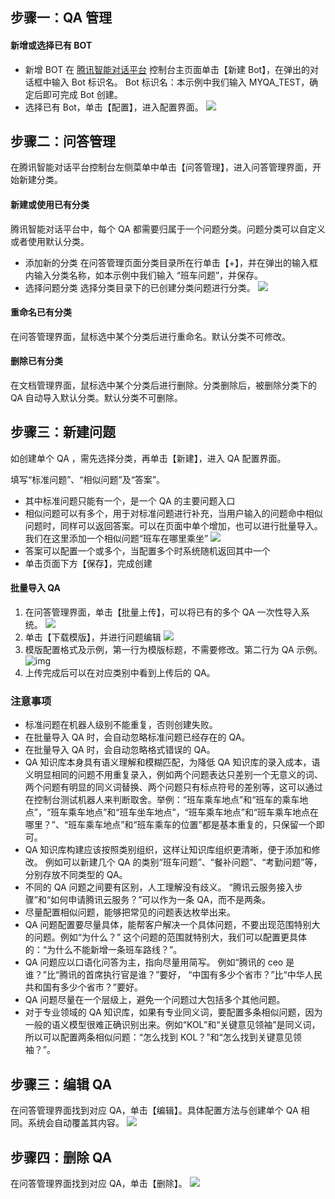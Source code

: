 ## 步骤一：QA 管理
#### 新增或选择已有 BOT
- 新增 BOT
在 [腾讯智能对话平台](https://console.cloud.tencent.com/tbp) 控制台主页面单击【新建 Bot】，在弹出的对话框中输入 Bot 标识名。
Bot 标识名：本示例中我们输入 MYQA_TEST，确定后即可完成 Bot 创建。
- 选择已有 Bot，单击【配置】，进入配置界面。
![](https://main.qcloudimg.com/raw/b5acb51768869a39a0fc9c8ad9764d09.png)

## 步骤二：问答管理
在腾讯智能对话平台控制台左侧菜单中单击【问答管理】，进入问答管理界面，开始新建分类。

#### 新建或使用已有分类
腾讯智能对话平台中，每个 QA 都需要归属于一个问题分类。问题分类可以自定义或者使用默认分类。
- 添加新的分类
在问答管理页面分类目录所在行单击【+】，并在弹出的输入框内输入分类名称，如本示例中我们输入 “班车问题”，并保存。
- 选择问题分类
选择分类目录下的已创建分类问题进行分类。
![](https://main.qcloudimg.com/raw/a44a4ac2ed8154b6ed2c26050fd4ff66.png)

#### 重命名已有分类
在问答管理界面，鼠标选中某个分类后进行重命名。默认分类不可修改。

#### 删除已有分类
在文档管理界面，鼠标选中某个分类后进行删除。分类删除后，被删除分类下的 QA 自动导入默认分类。默认分类不可删除。

## 步骤三：新建问题
如创建单个 QA ，需先选择分类，再单击【新建】，进入 QA 配置界面。

填写“标准问题”、“相似问题”及“答案”。
- 其中标准问题只能有一个，是一个 QA 的主要问题入口
- 相似问题可以有多个，用于对标准问题进行补充，当用户输入的问题命中相似问题时，同样可以返回答案。可以在页面中单个增加，也可以进行批量导入。
我们在这里添加一个相似问题“班车在哪里乘坐”
![](https://main.qcloudimg.com/raw/0eed4f93df42c55f80b9571df2fec0dd.png)
- 答案可以配置一个或多个，当配置多个时系统随机返回其中一个
- 单击页面下方【保存】，完成创建

#### 批量导入 QA
1. 在问答管理界面，单击【批量上传】，可以将已有的多个 QA 一次性导入系统。
![](https://main.qcloudimg.com/raw/cc049a8f14214942be1cbbbbb22bbb72.png)
2. 单击【下载模版】，并进行问题编辑
![](https://main.qcloudimg.com/raw/e36acff7202fe38f3b5a496973896217.png)
3. 模版配置格式及示例，第一行为模版标题，不需要修改。第二行为 QA 示例。
![img](https://tva1.sinaimg.cn/large/006y8mN6gy1g8qec4vh13j30xk0bedib.jpg)
4. 上传完成后可以在对应类别中看到上传后的 QA。


### 注意事项
- 标准问题在机器人级别不能重复，否则创建失败。
- 在批量导入 QA 时，会自动忽略标准问题已经存在的 QA。
- 在批量导入 QA 时，会自动忽略格式错误的 QA。
- QA 知识库本身具有语义理解和模糊匹配，为降低 QA 知识库的录入成本，语义明显相同的问题不用重复录入，例如两个问题表达只差别一个无意义的词、两个问题有明显的同义词替换、两个问题只有标点符号的差别等，这可以通过在控制台测试机器人来判断取舍。举例：“班车乘车地点”和“班车的乘车地点”，“班车乘车地点”和“班车坐车地点”，“班车乘车地点”和“班车乘车地点在哪里？”、“班车乘车地点”和“班车乘车的位置”都是基本重复的，只保留一个即可。
- QA 知识库构建应该按照类别组织，这样让知识库组织更清晰，便于添加和修改。 例如可以新建几个 QA 的类别“班车问题”、“餐补问题”、“考勤问题”等，分别存放不同类型的 QA。
- 不同的 QA 问题之间要有区别，人工理解没有歧义。 “腾讯云服务接入步骤”和“如何申请腾讯云服务？”可以作为一条 QA，而不是两条。
- 尽量配置相似问题，能够把常见的问题表达枚举出来。
- QA 问题配置要尽量具体，能帮客户解决一个具体问题，不要出现范围特别大的问题。例如“为什么？” 这个问题的范围就特别大，我们可以配置更具体的：“为什么不能新增一条班车路线？”。
- QA 问题应以口语化问答为主，指向尽量用简写。 例如“腾讯的 ceo 是谁？”比“腾讯的首席执行官是谁？”要好， “中国有多少个省市？”比“中华人民共和国有多少个省市？”要好。
- QA 问题尽量在一个层级上，避免一个问题过大包括多个其他问题。
- 对于专业领域的 QA 知识库，如果有专业同义词，要配置多条相似问题，因为一般的语义模型很难正确识别出来。例如“KOL”和“关键意见领袖”是同义词，所以可以配置两条相似问题：“怎么找到 KOL？”和“怎么找到关键意见领袖？”。

## 步骤三：编辑 QA
在问答管理界面找到对应 QA，单击【编辑】。具体配置方法与创建单个 QA 相同。系统会自动覆盖其内容。
![](https://main.qcloudimg.com/raw/1e8382a4ebe3a171535d0ed4b1b58a36.png)

## 步骤四：删除 QA
在问答管理界面找到对应 QA，单击【删除】。
![](https://main.qcloudimg.com/raw/862a725cc44b1baea50aeb38c0c68720.png)

